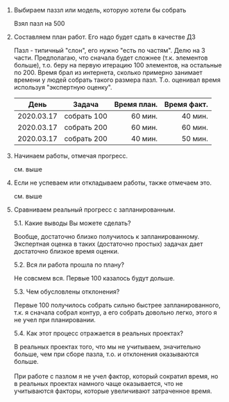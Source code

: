 1. Выбираем паззл или модель, которую хотели бы собрать

    Взял пазл на 500
    
2. Составляем план работ. Его надо будет сдать в качестве ДЗ

    Пазл - типичный "слон", его нужно "есть по частям". Делю на 3
    части. Предполагаю, что сначала будет сложнее (т.к. элементов больше), 
    т.о. беру на первую итерацию 100 элементов, на остальные по 200. 
    Время брал из интернета, сколько примерно занимает времени у людей 
    собрать такого размера пазл. Т.о. оценивал время используя "экспертную оценку".
    
    | День      | Задача      | Время план. | Время факт. |
    | --------- |:-----------:| -----------:|------------:|
    | 2020.03.17| собрать 100 | 60 мин.     | 40 мин.     |
    | 2020.03.17| собрать 200 | 60 мин.     | 60 мин.     |
    | 2020.03.17| собрать 200 | 40 мин.     | 50 мин.     |

3. Начинаем работы, отмечая прогресс.

    см. выше

4. Если не успеваем или откладываем работы, также отмечаем это.

    см. выше
    
5. Сравниваем реальный прогресс с запланированным.

    5.1. Какие выводы Вы можете сделать?
    
    Вообще, достаточно близко получилось к запланированному.
    Экспертная оценка в таких (достаточно простых) задачах
    дает достаточно близкое время оценки.
    
    5.2. Вся ли работа прошла по плану?
    
    Не совсмем вся. Первые 100 казалось будут дольше. 
    
    5.3. Чем обусловлены отклонения?
    
    Первые 100 получилось собрать сильно быстрее запланированного,
    т.к. я сначала собрал контур, а его собрать довольно легко, этого
    я не учел при планировании. 
        
    5.4. Как этот процесс отражается в реальных проектах?

    В реальных проектах того, что мы не учитываем, значительно больше, 
    чем при сборе пазла, т.о. и отклонения оказываются больше.
    <br/><br/>
    При работе с пазлом я не учел фактор, который сократил время, но
    в реальных проектах намного чаще оказывается, что не учитываются
    факторы, которые увеличивают затраченное время.
